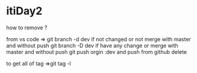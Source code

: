 # itiDay2




how to remove ?

from vs code => git branch -d dev if not changed or not merge with master and without push
                git branch -D dev if have any change or merge with master and without push
                git push orgin :dev and push
                from github delete 



to get all of tag =>git tag -l


